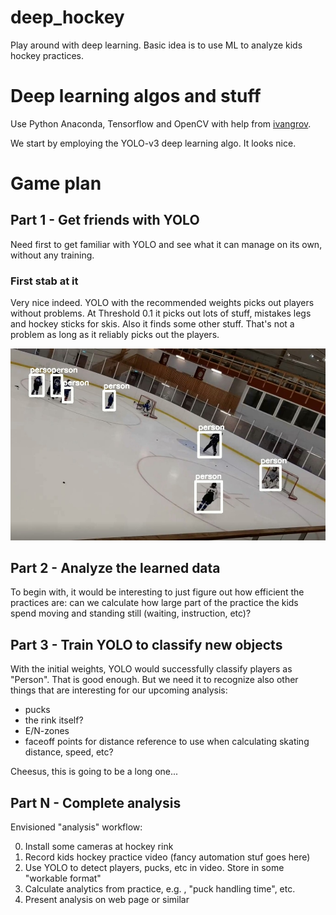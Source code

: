# deep_hockey
Play around with deep learning. Basic idea is to use ML to analyze kids hockey practices.

# Deep learning algos and stuff
Use Python Anaconda, Tensorflow and OpenCV with help from [ivangrov](https://github.com/ivangrov/YOLOv3-Series/blob/master/%5Bpart%201%5DYOLOv3_with_OpenCV/OD.py).

We start by employing the YOLO-v3 deep learning algo. It looks nice.

# Game plan
## Part 1 - Get friends with YOLO
Need first to get familiar with YOLO and see what it can manage on its own, without any training.

### First stab at it
Very nice indeed. YOLO with the recommended weights picks out players without problems. At Threshold 0.1 it picks out lots of stuff, mistakes legs and hockey sticks for skis.
Also it finds some other stuff. That's not a problem as long as it reliably picks out the players.

![alt text][stab-1]

[stab-1]: https://github.com/nwesar/deep_hockey/raw/master/data/classify-thres-0.3.jpg "1st classification test, Yolov2, Threshold 0.3"


## Part 2 - Analyze the learned data
To begin with, it would be interesting to just figure out how efficient the practices are: can we calculate
how large part of the practice the kids spend moving and standing still (waiting, instruction, etc)?

## Part 3 - Train YOLO to classify new objects
With the initial weights, YOLO would successfully classify players as "Person". That is good enough.
But we need it to recognize also other things that are interesting for our upcoming analysis:
* pucks
* the rink itself?
* E/N-zones
* faceoff points for distance reference to use when calculating skating distance, speed, etc?

Cheesus, this is going to be a long one...

## Part N - Complete analysis
Envisioned "analysis" workflow:

0) Install some cameras at hockey rink
1) Record kids hockey practice video (fancy automation stuf goes here)
2) Use YOLO to detect players, pucks, etc in video. Store in some "workable format"
3) Calculate analytics from practice, e.g. , "puck handling time", etc.
4) Present analysis on web page or similar
